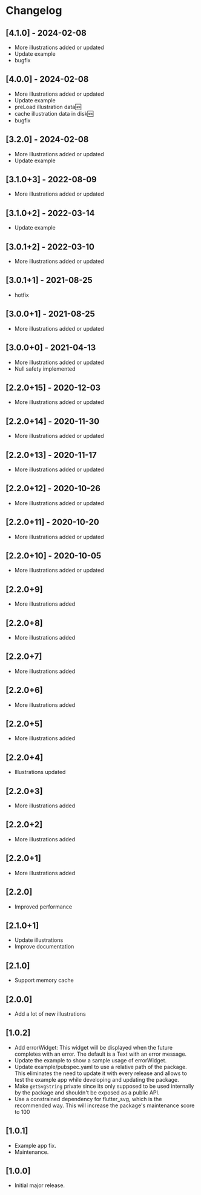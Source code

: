 # Changelog

## [4.1.0] - 2024-02-08

* More illustrations added or updated
* Update example
* bugfix

## [4.0.0] - 2024-02-08

* More illustrations added or updated
* Update example
* preLoad illustration data🆕
* cache illustration data in disk🆕
* bugfix

## [3.2.0] - 2024-02-08

* More illustrations added or updated
* Update example

## [3.1.0+3] - 2022-08-09

* More illustrations added or updated

## [3.1.0+2] - 2022-03-14

* Update example

## [3.0.1+2] - 2022-03-10

* More illustrations added or updated

## [3.0.1+1] - 2021-08-25

* hotfix

## [3.0.0+1] - 2021-08-25

* More illustrations added or updated

## [3.0.0+0] - 2021-04-13

* More illustrations added or updated
* Null safety implemented

## [2.2.0+15] - 2020-12-03

* More illustrations added or updated

## [2.2.0+14] - 2020-11-30

* More illustrations added or updated

## [2.2.0+13] - 2020-11-17

* More illustrations added or updated

## [2.2.0+12] - 2020-10-26

* More illustrations added or updated

## [2.2.0+11] - 2020-10-20

* More illustrations added or updated

## [2.2.0+10] - 2020-10-05

* More illustrations added or updated

## [2.2.0+9]

* More illustrations added

## [2.2.0+8]

* More illustrations added

## [2.2.0+7]

* More illustrations added

## [2.2.0+6]

* More illustrations added

## [2.2.0+5]

* More illustrations added

## [2.2.0+4]

* Illustrations updated

## [2.2.0+3]

* More illustrations added

## [2.2.0+2]

* More illustrations added

## [2.2.0+1]

* More illustrations added

## [2.2.0]

* Improved performance

## [2.1.0+1]

* Update illustrations
* Improve documentation

## [2.1.0]

* Support memory cache

## [2.0.0]

* Add a lot of new illustrations

## [1.0.2]

* Add errorWidget: This widget will be displayed when the future completes with an error. The default is a Text with an error message.
* Update the example to show a sample usage of errorWidget.
* Update example/pubspec.yaml to use a relative path of the package. This eliminates the need to update it with every release and allows to test the example app while developing and updating the package.
* Make `getSvgString` private since its only supposed to be used internally by the package and shouldn't be exposed as a public API.
* Use a constrained dependency for flutter_svg, which is the recommended way. This will increase the package's maintenance score to 100

## [1.0.1]

* Example app fix.
* Maintenance.

## [1.0.0]

* Initial major release.
